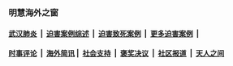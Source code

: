 
### 明慧海外之窗

####  [武汉肺炎](indexes/365.md?t=07010601) &nbsp;|&nbsp;  [迫害案例综述](indexes/328.md?t=07010601) &nbsp;|&nbsp; [迫害致死案例](indexes/277.md?t=07010601)  &nbsp;|&nbsp; [更多迫害案例](indexes/81.md?t=07010601)  &nbsp;|&nbsp; 
####  [时事评论](indexes/19.md?t=07010601) &nbsp;|&nbsp; [海外简讯](indexes/245.md?t=07010601)&nbsp;|&nbsp;  [社会支持](indexes/140.md?t=07010601) &nbsp;|&nbsp; [褒奖决议](indexes/282.md?t=07010601) &nbsp;|&nbsp; [社区报道](indexes/91.md?t=07010601)  &nbsp;|&nbsp; [天人之间](indexes/78.md?t=07010601) 

